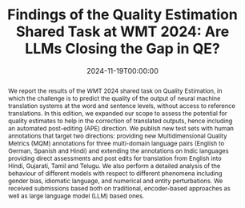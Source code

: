 ---
title: "Findings of the Quality Estimation Shared Task at WMT 2024: Are LLMs Closing the Gap in QE?"
date: 2024-11-19T00:00:00
authors: ["Chrysoula Zerva", "Frederic Blain", "José G. C. De Souza", "Diptesh Kanojia", "Sourabh Deoghare", "Nuno M. Guerreiro", "Giuseppe Attanasio", "Ricardo Rei", "Constantin Orasan", "Matteo Negri", "Marco Turchi", "Rajen Chatterjee", "Pushpak Bhattacharyya", "Markus Freitag", "André Martins"]
publication_types: ["1"]
abstract: "We report the results of the WMT 2024 shared task on Quality Estimation, in which the challenge is to predict the quality of the output of neural machine translation systems at the word and sentence levels, without access to reference translations. In this edition, we expanded our scope to assess the potential for quality estimates to help in the correction of translated outputs, hence including an automated post-editing (APE) direction. We publish new test sets with human annotations that target two directions: providing new Multidimensional Quality Metrics (MQM) annotations for three multi-domain language pairs (English to German, Spanish and Hindi) and extending the annotations on Indic languages providing direct assessments and post edits for translation from English into Hindi, Gujarati, Tamil and Telugu. We also perform a detailed analysis of the behaviour of different models with respect to different phenomena including gender bias, idiomatic language, and numerical and entity perturbations. We received submissions based both on traditional, encoder-based approaches as well as large language model (LLM) based ones."
featured: false
publication: "*Proceedings of the Ninth Conference on Machine Translation*"
url_pdf: "https://aclanthology.org/2024.wmt-1.3.pdf"
tags: ["quality estimation", "machine translation", "shared task", "LLMs"]
---